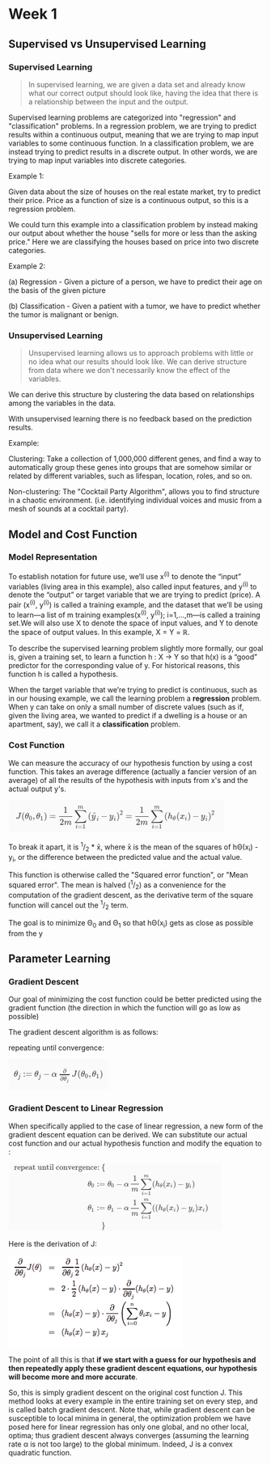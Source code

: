 # Week 1


## Supervised vs Unsupervised Learning

### Supervised Learning


> In supervised learning, we are given a data set and already know what our correct output should look like, having the idea that there is a relationship between the input and the output.

Supervised learning problems are categorized into "regression" and "classification" problems. In a regression problem, we are trying to predict results within a continuous output, meaning that we are trying to map input variables to some continuous function. In a classification problem, we are instead trying to predict results in a discrete output. In other words, we are trying to map input variables into discrete categories.

Example 1:

Given data about the size of houses on the real estate market, try to predict their price. Price as a function of size is a continuous output, so this is a regression problem.

We could turn this example into a classification problem by instead making our output about whether the house "sells for more or less than the asking price." Here we are classifying the houses based on price into two discrete categories.

Example 2:

(a) Regression - Given a picture of a person, we have to predict their age on the basis of the given picture

(b) Classification - Given a patient with a tumor, we have to predict whether the tumor is malignant or benign.

### Unsupervised Learning

> Unsupervised learning allows us to approach problems with little or no idea what our results should look like. We can derive structure from data where we don't necessarily know the effect of the variables.

We can derive this structure by clustering the data based on relationships among the variables in the data.

With unsupervised learning there is no feedback based on the prediction results.

Example:

Clustering: Take a collection of 1,000,000 different genes, and find a way to automatically group these genes into groups that are somehow similar or related by different variables, such as lifespan, location, roles, and so on.

Non-clustering: The "Cocktail Party Algorithm", allows you to find structure in a chaotic environment. (i.e. identifying individual voices and music from a mesh of sounds at a cocktail party).


## Model and Cost Function

### Model Representation

To establish notation for future use, we’ll use x<sup>(i)</sup> to denote the “input” variables (living area in this example), also called input features, and y<sup>(i)</sup> to denote the “output” or target variable that we are trying to predict (price). A pair (x<sup>(i)</sup>, y<sup>(i)</sup>) is called a training example, and the dataset that we’ll be using to learn—a list of m training examples(x<sup>(i)</sup>, y<sup>(i)</sup>); i=1,...,m—is called a training set.We will also use X to denote the space of input values, and Y to denote the space of output values. In this example, X = Y = ℝ.
 
To describe the supervised learning problem slightly more formally, our goal is, given a training set, to learn a function h : X → Y so that h(x) is a “good” predictor for the corresponding value of y. For historical reasons, this function h is called a hypothesis. 

When the target variable that we’re trying to predict is continuous, such as in our housing example, we call the learning problem a <b>regression</b> problem. When y can take on only a small number of discrete values (such as if, given the living area, we wanted to predict if a dwelling is a house or an apartment, say), we call it a <b>classification</b> problem.

### Cost Function

We can measure the accuracy of our hypothesis function by using a cost function. This takes an average difference (actually a fancier version of an average) of all the results of the hypothesis with inputs from x's and the actual output y's.


![IMG](img/img1.png)


To break it apart, it is <sup>1</sup>/<sub>2</sub> * x̄, where x̄ is the mean of the squares of hΘ(x<sub>i</sub>) - y<sub>i</sub>, or the difference between the predicted value and the actual value.

This function is otherwise called the "Squared error function", or "Mean squared error". The mean is halved (<sup>1</sup>/<sub>2</sub>) as a convenience for the computation of the gradient descent, as the derivative term of the square function will cancel out the <sup>1</sup>/<sub>2</sub> term.

The goal is to minimize Θ<sub>0</sub> and Θ<sub>1</sub> so that hΘ(x<sub>i</sub>) gets as close as possible from the y

## Parameter Learning

### Gradient Descent

Our goal of minimizing the cost function could be better predicted using the gradient function (the direction in which the function will go as low as possible) 

The gradient descent algorithm is as follows:

repeating until convergence:

![IMG](img/img2.png)

### Gradient Descent to Linear Regression

When specifically applied to the case of linear regression, a new form of the gradient descent equation can be derived. We can substitute our actual cost function and our actual hypothesis function and modify the equation to :

![IMG](img/img3.png)


Here is the derivation of J:

![IMG](img/img4.png)

The point of all this is that <b>if we start with a guess for our hypothesis and then repeatedly apply these gradient descent equations, our hypothesis will become more and more accurate</b>.

So, this is simply gradient descent on the original cost function J. This method looks at every example in the entire training set on every step, and is called batch gradient descent. Note that, while gradient descent can be susceptible to local minima in general, the optimization problem we have posed here for linear regression has only one global, and no other local, optima; thus gradient descent always converges (assuming the learning rate α is not too large) to the global minimum. Indeed, J is a convex quadratic function.
